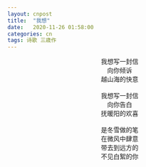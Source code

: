 ```yaml
---
layout: cnpost
title:  "我想"
date:   2020-11-26 01:58:00
categories: cn
tags: 诗歌 三歳作
---
```


<center>
我想写一封信<br>
向你倾诉<br>
越山海的快意<br>
<br>
我想写一封信<br>
向你告白<br>
抚暖阳的欢喜<br>
<br>
是冬雪做的笔<br>
在微风中肆意<br>
带去到远方的<br>
不见白絮的你<br>

</center>